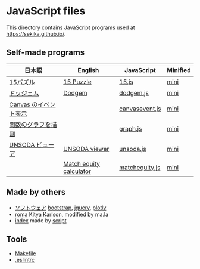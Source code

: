 # JavaScript files

This directory contains JavaScript programs used at https://sekika.github.io/.

## Self-made programs
|日本語|English|JavaScript|Minified|
| ---- | ---- | ---- | ---- |
|[15パズル](https://sekika.github.io/2020/01/17/15Puzzle/)|[15 Puzzle](https://sekika.github.io/2020/01/14/15Puzzle/)|[15.js](15.js)|[mini](15.min.js)|
|[ドッジェム](https://sekika.github.io/dodgem/ja/)|[Dodgem](https://sekika.github.io/dodgem/)|[dodgem.js](dodgem.js)|[mini](dodgem.min.js)|
|[Canvas のイベント表示](https://sekika.github.io/2020/01/07/CanvasEvent/)||[canvasevent.js](canvasevent.js)|[mini](canvasevent.min.js)
|[関数のグラフを描画](https://sekika.github.io/2020/01/03/DrawCartesianGraph/)||[graph.js](graph.js)|[mini](graph.min.js)|
|[UNSODA ビューア](https://sekika.github.io/unsoda/ja/)|[UNSODA viewer](https://sekika.github.io/unsoda/)|[unsoda.js](unsoda.js)|[mini](unsoda.min.js)|
||[Match equity calculator](https://sekika.github.io/2025/01/13/MatchEquity/)|[matchequity.js](matchequity.js)|[mini](matchequity.min.js)|

## Made by others
- [ソフトウェア](https://sekika.github.io/2017/05/02/version/) [bootstrap](bootstrap.min.js), [jquery](jquery.min.js), [plotly](plotly.min.js)
- [roma](roma.js) Kitya Karlson, modified by ma.la
- [index](index.js) made by [script](https://sekika.github.io/2015/12/15/search-with-javascript/)

## Tools
- [Makefile](Makefile)
- [.eslintrc](.eslintrc.json)
